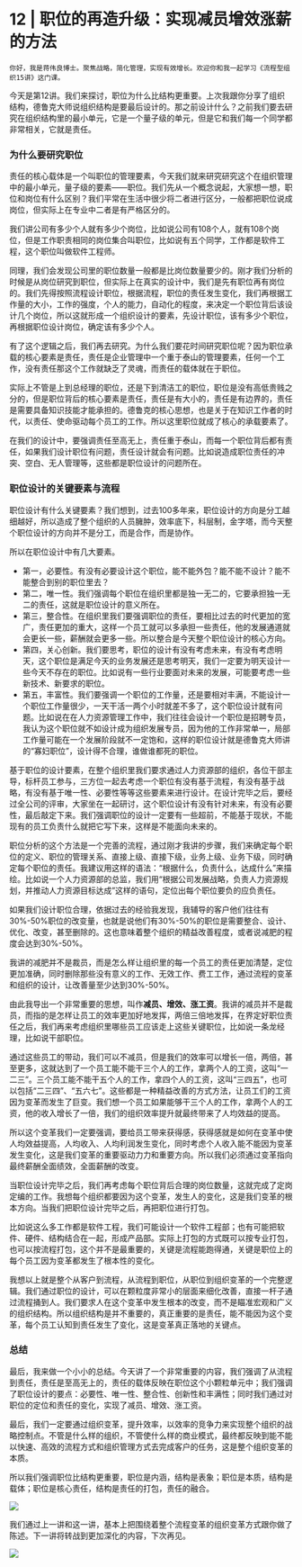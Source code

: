 # 12 | 职位的再造升级：实现减员增效涨薪的方法

    你好，我是蒋伟良博士。聚焦战略，简化管理，实现有效增长。欢迎你和我一起学习《流程型组织15讲》这门课。

今天是第12讲。我们来探讨，职位为什么比结构更重要。上次我跟你分享了组织结构，德鲁克大师说组织结构是要最后设计的。那之前设计什么？之前我们要去研究在组织结构里的最小单元，它是一个量子级的单元，但是它和我们每一个同学都非常相关，它就是责任。

### 为什么要研究职位

责任的核心载体是一个叫职位的管理要素，今天我们就来研究研究这个在组织管理中的最小单元，量子级的要素——职位。我们先从一个概念说起，大家想一想，职位和岗位有什么区别？我们平常在生活中很少将二者进行区分，一般都把职位说成岗位，但实际上在专业中二者是有严格区分的。

我们讲公司有多少个人就有多少个岗位，比如说公司有108个人，就有108个岗位，但是工作职责相同的岗位集合叫职位，比如说有五个同学，工作都是软件工程，这个职位叫做软件工程师。

同理，我们会发现公司里的职位数量一般都是比岗位数量要少的。刚才我们分析的时候是从岗位研究到职位，但实际上在真实的设计中，我们是先有职位再有岗位的。我们先得按照流程设计职位，根据流程，职位的责任发生变化，我们再根据工作量的大小，工作的强度，个人的能力，自动化的程度，来决定一个职位背后该设计几个岗位，所以这就形成一个组织设计的要素，先设计职位，该有多少个职位，再根据职位设计岗位，确定该有多少个人。

有了这个逻辑之后，我们再去研究。为什么我们要花时间研究职位呢？因为职位承载的核心要素是责任，责任是企业管理中一个重于泰山的管理要素，任何一个工作，没有责任那这个工作就缺乏了灵魂，而责任的载体就在于职位。

实际上不管是上到总经理的职位，还是下到清洁工的职位，职位是没有高低贵贱之分的，但是职位背后的核心要素是责任，责任是有大小的，责任是有边界的，责任是需要具备知识技能才能承担的。德鲁克的核心思想，也是关于在知识工作者的时代，以责任、使命驱动每个员工的工作。所以这里职位就成了核心的承载要素了。

在我们的设计中，要强调责任至高无上，责任重于泰山，而每一个职位背后都有责任，如果我们设计职位有问题，责任设计就会有问题。比如说造成职位责任的冲突、空白、无人管理等，这些都是职位设计的问题所在。

### 职位设计的关键要素与流程

职位设计有什么关键要素？我们想到，过去100多年来，职位设计的方向是分工越细越好，所以造成了整个组织的人员臃肿，效率底下，科层制，金字塔，而今天整个职位设计的方向并不是分工，而是合作，而是协作。

所以在职位设计中有几大要素。

*   第一，必要性。有没有必要设计这个职位，能不能外包？能不能不设计？能不能整合到别的职位里去？
*   第二，唯一性。我们强调每个职位在组织里都是独一无二的，它要承担独一无二的责任，这就是职位设计的意义所在。
*   第三，整合性。在组织里我们要强调职位的责任，要相比过去的时代更加的宽广，责任更加的重大，这样一个员工就可以多承担一些责任，他的发展通道就会更长一些，薪酬就会更多一些。所以整合是今天整个职位设计的核心方向。
*   第四，关心创新。我们要思考，职位的设计有没有考虑未来，有没有考虑明天，这个职位是满足今天的业务发展还是思考明天，我们一定要为明天设计一些今天不存在的职位。比如说有一些行业要面对未来的发展，可能要考虑一些新技术、新要求的职位。
*   第五，丰富性。我们要强调一个职位的工作量，还是要相对丰满，不能设计一个职位工作量很少，一天干活一两个小时就差不多了，这个职位设计就有问题。比如说在在人力资源管理工作中，我们往往会设计一个职位是招聘专员，我认为这个职位就不如设计成为组织发展专员，因为他的工作非常单一，局部工作量可能在一个发展阶段就不一定饱和，这样的职位设计就是德鲁克大师讲的“寡妇职位”，设计得不合理，谁做谁都死的职位。

基于职位的设计要素，在整个组织里我们要求通过人力资源部的组织，各位干部主导，标杆员工参与，三方位一起去考虑一个职位有没有基于流程，有没有基于战略，有没有基于唯一性、必要性等等这些要素来进行设计。在设计完毕之后，要经过全公司的评审，大家坐在一起研讨，这个职位设计有没有针对未来，有没有必要性，最后敲定下来。我们强调职位的设计一定要有一些超前，不能基于现状，不能现有的员工负责什么就把它写下来，这样是不能面向未来的。

职位分析的这个方法是一个完善的流程，通过刚才我讲的步骤，我们来确定每个职位的定义、职位的管理关系、直接上级、直接下级，业务上级、业务下级，同时确定每个职位的责任。我建议用这样的语法：“根据什么，负责什么，达成什么”来描绘。比如说一个人力资源部的总监，我们用“根据公司发展战略，负责人力资源规划，并推动人力资源目标达成”这样的语句，定位出每个职位要负的应负责任。

如果我们设计职位合理，依据过去的经验我发现，我辅导的客户他们往往有30%-50%职位的改变量，也就是说他们有30%-50%的职位是需要整合、设计、优化、改变，甚至删除的。这也意味着整个组织的精益改善程度，或者说减肥的程度会达到30%-50%。

我讲的减肥并不是裁员，而是怎么样让组织里的每一个员工的责任更加清楚，定位更加准确，同时删除那些没有意义的工作、无效工作、费工工作，通过流程的变革和组织的设计，让改善量至少达到30%-50%。

由此我导出一个非常重要的思想，叫作**减员、增效、涨工资**。我讲的减员并不是裁员，而指的是怎样让员工的效率更加好地发挥，两倍三倍地发挥，在界定好职位责任之后，我们再来考虑组织里哪些员工应该走上这些关键职位，比如说一条龙经理，比如说干部职位。

通过这些员工的带动，我们可以不减员，但是我们的效率可以增长一倍，两倍，甚至更多，这就达到了一个员工能不能干三个人的工作，拿两个人的工资，这叫“一二三”。三个员工能不能干五个人的工作，拿四个人的工资，这叫“三四五”，也可以包括“二三四”、“五六七”。这些都是一种精益改善的方式方法，让员工们的工资因为变革而发生了巨变。我们想一个员工如果能够干三个人的工作，拿两个人的工资，他的收入增长了一倍，我们的组织效率提升就最终带来了人均效益的提高。

所以这个变革我们一定要强调，要给员工带来获得感，获得感就是如何在变革中使人均效益提高，人均收入、人均利润发生变化，同时考虑个人收入能不能因为变革发生变化，这是我们变革的重要驱动力力和重要方向。所以我们必须通过变革指向最终薪酬全面绩效，全面薪酬的改变。

当职位设计完毕之后，我们再考虑每个职位背后合理的岗位数量，这就完成了定岗定编的工作。我想每个组织都要因为这个变革，发生人的变化，这是我们变革的根本方向。当我们把职位设计完毕之后，再把职位进行打包。

比如说这么多工作都是软件工程，我们可能设计一个软件工程部；也有可能把软件、硬件、结构结合在一起，形成产品部。实际上打包的方式既可以按专业打包，也可以按流程打包，这个并不是最重要的，关键是流程能跑得通，关键是职位上的每个员工因为变革都发生了根本性的变化。

我想以上就是整个从客户到流程，从流程到职位，从职位到组织变革的一个完整逻辑。我们通过职位的设计，可以在颗粒度非常小的层面来细化改善，直接一杆子通过流程捅到人。我们要求人在这个变革中发生根本的改变，而不是瞄准宏观和广义的组织结构。所以组织结构是并不重要的，真正重要的是责任，能不能因为这个变革，每个员工认知到责任发生了变化，这是变革真正落地的关键点。

### 总结

最后，我来做一个小小的总结。今天讲了一个非常重要的内容，我们强调了从流程到责任，责任是至高无上的，责任的载体反映在职位这个小颗粒单元中；我们强调了职位设计的要点：必要性、唯一性、整合性、创新性和丰满性；同时我们通过对职位的定位和责任的变化，实现了减员、增效、涨工资。

最后，我们一定要通过组织变革，提升效率，以效率的竞争力来实现整个组织的战略控制点。不管是什么样的组织，不管使什么样的商业模式，最终都反映到能不能以快速、高效的流程方式和组织管理方式去完成客户的任务，这是整个组织变革的本质。

所以我们强调职位比结构更重要，职位是内涵，结构是表象；职位是本质，结构是载体；职位是核心责任，结构是责任的打包，责任的融合。

![](https://static001.geekbang.org/resource/image/96/73/962aacbfc68yyeba3230c2560a7b5f73.png)

我们通过上一讲和这一讲，基本上把围绕着整个流程变革的组织变革方式跟你做了陈述。下一讲将转战到更加深化的内容，下次再见。

![](https://static001.geekbang.org/resource/image/48/85/481917711226199321ef3c1ea0ba9585.png)
    